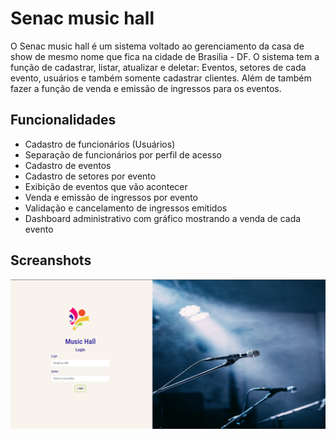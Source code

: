 # Senac music hall

O Senac music hall é um sistema voltado ao gerenciamento da casa de show de mesmo nome que fica na cidade de Brasilia - DF. O sistema tem a função de cadastrar, listar, atualizar e deletar: Eventos, setores de cada evento, usuários e também somente cadastrar clientes. Além de também fazer a função de venda e emissão de ingressos para os eventos.

## Funcionalidades
- Cadastro de funcionários (Usuários)
- Separação de funcionários por perfil de acesso
- Cadastro de eventos
- Cadastro de setores por evento
- Exibição de eventos que vão acontecer
- Venda e emissão de ingressos por evento
- Validação e cancelamento de ingressos emitidos
- Dashboard administrativo com gráfico mostrando a venda de cada evento

## Screanshots

![App Screanshots](./home/static/images/image.png)